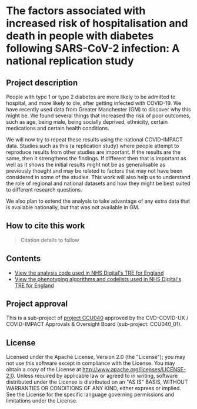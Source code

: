 # The factors associated with increased risk of hospitalisation and death in people with diabetes following SARS-CoV-2 infection: A national replication study

## Project description

People with type 1 or type 2 diabetes are more likely to be admitted to hospital, and more likely to die, after getting infected with COVID-19. We have recently used data from Greater Manchester (GM) to discover why this might be. We found several things that increased the risk of poor outcomes, such as age, being male, being socially deprived, ethnicity, certain medications and certain health conditions.

We will now try to repeat these results using the national COVID-IMPACT data. Studies such as this (a replication study) where people attempt to reproduce results from other studies are important. If the results are the same, then it strengthens the findings. If different then that is important as well as it shows the initial results might not be as generalisable as previously thought and may be related to factors that may not have been considered in some of the studies. This work will also help us to understand the role of regional and national datasets and how they might be best suited to different research questions.

We also plan to extend the analysis to take advantage of any extra data that is available nationally, but that was not available in GM.

## How to cite this work
> Citation details to follow

## Contents

* [View the analysis code used in NHS Digital's TRE for England](https://github.com/BHFDSC/CCU040_01/tree/main/code)
* [View the phenotyping algorithms and codelists used in NHS Digital's TRE for England](https://github.com/BHFDSC/CCU040_01/tree/main/phenotypes)

## Project approval

This is a sub-project of [project CCU040](https://github.com/BHFDSC/CCU040) approved by the CVD-COVID-UK / COVID-IMPACT Approvals & Oversight Board (sub-project: CCU040_01).

## License

Licensed under the Apache License, Version 2.0 (the "License"); you may not use this software except in compliance with the License. You may obtain a copy of the License at http://www.apache.org/licenses/LICENSE-2.0. Unless required by applicable law or agreed to in writing, software distributed under the License is distributed on an "AS IS" BASIS, WITHOUT WARRANTIES OR CONDITIONS OF ANY KIND, either express or implied. See the License for the specific language governing permissions and limitations under the License.
